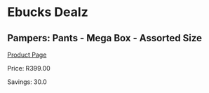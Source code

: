 
# Ebucks Dealz
## Pampers: Pants - Mega Box - Assorted Size
[Product Page](https://www.ebucks.com/web/shop/productSelected.do?prodId=604595231&catId=1186088243)

Price: R399.00

Savings: 30.0


	
